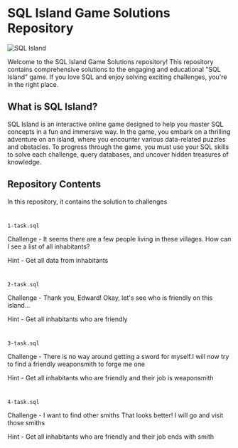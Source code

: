 
# SQL Island Game Solutions Repository

![SQL Island](https://example.com/sql_island_banner.jpg)

Welcome to the SQL Island Game Solutions repository! This repository contains comprehensive solutions to the engaging and educational "SQL Island" game. If you love SQL and enjoy solving exciting challenges, you're in the right place.

## What is SQL Island?

SQL Island is an interactive online game designed to help you master SQL concepts in a fun and immersive way. In the game, you embark on a thrilling adventure on an island, where you encounter various data-related puzzles and obstacles. To progress through the game, you must use your SQL skills to solve each challenge, query databases, and uncover hidden treasures of knowledge.

## Repository Contents

In this repository, it contains the solution to challenges

#
`1-task.sql`

Challenge - It seems there are a few people living in these villages. 
How can I see a list of all inhabitants?

Hint - Get all data from inhabitants

#
`2-task.sql`

Challenge - Thank you, Edward! Okay, let's see who is friendly on this island...

Hint - Get all inhabitants who are friendly

#
`3-task.sql`

Challenge - There is no way around getting a sword for myself.I will now try to find a friendly weaponsmith to forge me one

Hint - Get all inhabitants who are friendly and their job is weaponsmith

#
`4-task.sql`

Challenge - I want to find other smiths That looks better! I will go and visit those smiths

Hint - Get all inhabitants who are friendly and their job ends with smith